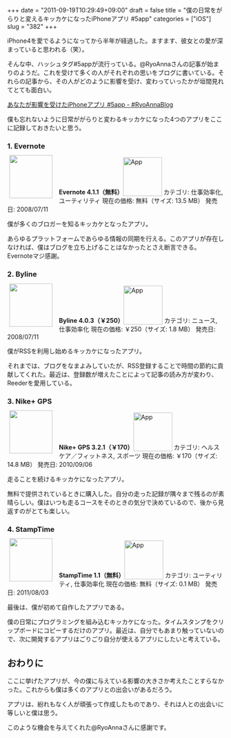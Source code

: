 +++
date = "2011-09-19T10:29:49+09:00"
draft = false
title = "僕の日常をがらりと変えるキッカケになったiPhoneアプリ #5app"
categories = ["iOS"]
slug = "382"
+++

iPhone4を愛でるようになってから半年が経過した。ますます、彼女との愛が深まっていると思われる（笑）。

そんな中、ハッシュタグ#5appが流行っている。@RyoAnnaさんの記事が始まりのようだ。これを受けて多くの人がそれぞれの思いをブログに書いている。それらの記事から、その人がどのように影響を受け、変わっていったかが垣間見れてとても面白い。

<a href="http://d.hatena.ne.jp/RyoAnna/20110913/1315923578" target="_blank" class="">あなたが影響を受けたiPhoneアプリ #5app - #RyoAnnaBlog</a><br style="clear:both;">

僕も忘れないように日常ががらりと変わるキッカケになった4つのアプリをここに記録しておきたいと思う。
<h3>1. Evernote</h3>
<a href="https://itunes.apple.com/jp/app/id281796108?mt=8&uo=4&at=11l3RT" target="_blank" rel="nofollow"><img width="100" class="alignleft" align="left" src="http://a5.mzstatic.com/us/r1000/071/Purple/6c/01/60/mzl.accivjxx.100x100-75.jpg" style="margin: -5px 15px 1px 5px;"></a><strong> Evernote 4.1.1（無料）</strong><a href="https://itunes.apple.com/jp/app/id281796108?mt=8&uo=4&at=11l3RT" target="_blank" rel="nofollow"><img src="/images/2012/12/viewinitunes_jp.png" style="vertical-align:bottom;" width="90" alt="App"></a>
カテゴリ: 仕事効率化, ユーティリティ
現在の価格: 無料（サイズ: 13.5 MB）
発売日: 2008/07/11<br style="clear: both;">

僕が多くのブロガーを知るキッカケとなったアプリ。

あらゆるプラットフォームであらゆる情報の同期を行える。このアプリが存在しなければ、僕はブログを立ち上げることはなかったとさえ断言できる。Evernoteマジ感謝。
<h3>2. Byline</h3>
<a href="https://itunes.apple.com/jp/app/id284946773?mt=8&uo=4&at=11l3RT" target="_blank" rel="nofollow"><img width="100" class="alignleft" align="left" src="http://a1.mzstatic.com/us/r1000/034/Purple/6f/42/c1/mzl.ffuvfcqg.100x100-75.png" style="margin: -5px 15px 1px 5px;"></a><strong> Byline 4.0.3（￥250）</strong><a href="https://itunes.apple.com/jp/app/id284946773?mt=8&uo=4&at=11l3RT" target="_blank" rel="nofollow"><img src="/images/2012/12/viewinitunes_jp.png" style="vertical-align:bottom;" width="90" alt="App"></a>
カテゴリ: ニュース, 仕事効率化
現在の価格: ￥250（サイズ: 1.8 MB）
発売日: 2008/07/11<br style="clear: both;">

僕がRSSを利用し始めるキッカケになったアプリ。

それまでは、ブログをなまよみしていたが、RSS登録することで時間の節約に貢献してくれた。最近は、登録数が増えたことによって記事の読み方が変わり、Reederを愛用している。
<h3>3. Nike+ GPS</h3>
<a href="https://itunes.apple.com/jp/app/id387771637?mt=8&uo=4&at=11l3RT" target="_blank" rel="nofollow"><img width="100" class="alignleft" align="left" src="http://a5.mzstatic.com/us/r1000/119/Purple/65/17/c0/mzl.xfbkswei.100x100-75.png" style="margin: -5px 15px 1px 5px;"></a><strong> Nike+ GPS 3.2.1（￥170）</strong><a href="https://itunes.apple.com/jp/app/id387771637?mt=8&uo=4&at=11l3RT" target="_blank" rel="nofollow"><img src="/images/2012/12/viewinitunes_jp.png" style="vertical-align:bottom;" width="90" alt="App"></a>
カテゴリ: ヘルスケア／フィットネス, スポーツ
現在の価格: ￥170（サイズ: 14.8 MB）
発売日: 2010/09/06<br style="clear: both;">

走ることを続けるキッカケになったアプリ。

無料で提供されているときに購入した。自分の走った記録が隅々まで残るのが素晴らしい。僕はいつも走るコースをそのときの気分で決めているので、後から見返すのがとても楽しい。
<h3>4. StampTime</h3>
<a href="https://itunes.apple.com/jp/app/id452580423?mt=8&uo=4&at=11l3RT" target="_blank" rel="nofollow"><img width="100" class="alignleft" align="left" src="http://a2.mzstatic.com/us/r1000/083/Purple/ba/92/04/mzl.klqabcns.100x100-75.png" style="margin: -5px 15px 1px 5px;"></a><strong> StampTime 1.1（無料）</strong><a href="https://itunes.apple.com/jp/app/id452580423?mt=8&uo=4&at=11l3RT" target="_blank" rel="nofollow"><img src="/images/2012/12/viewinitunes_jp.png" style="vertical-align:bottom;" width="90" alt="App"></a>
カテゴリ: ユーティリティ, 仕事効率化
現在の価格: 無料（サイズ: 0.1 MB）
発売日: 2011/08/03<br style="clear: both;">

最後は、僕が初めて自作したアプリである。

僕の日常にプログラミングを組み込むキッカケになった。タイムスタンプをクリップボードにコピーするだけのアプリ。最近は、自分でもあまり触っていないので、次に開発するアプリはごりごり自分が使えるアプリにしたいと考えている。
<h2>おわりに</h2>
ここに挙げたアプリが、今の僕に与えている影響の大きさか考えたことすらなかった。これからも僕は多くのアプリとの出会いがあるだろう。

アプリは、紛れもなく人が頑張って作成したものであり、それは人との出会いに等しいと僕は思う。

このような機会を与えてくれた@RyoAnnaさんに感謝です。
